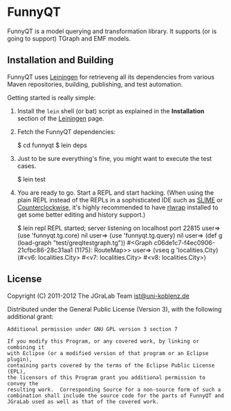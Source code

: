 # FunnyQT

FunnyQT is a model querying and transformation library.  It supports (or is
going to support) TGraph and EMF models.

## Installation and Building

FunnyQT uses [Leiningen](https://github.com/technomancy/leiningen) for
retrieveng all its dependencies from various Maven repositories, building,
publishing, and test automation.

Getting started is really simple:

1. Install the `lein` shell (or bat) script as explained in the
**Installation** section of the
[Leiningen](https://github.com/technomancy/leiningen) page.

2. Fetch the FunnyQT dependencies:

	$ cd funnyqt
	$ lein deps

3. Just to be sure everything's fine, you might want to execute the test cases.

	$ lein test

4. You are ready to go.  Start a REPL and start hacking.  (When using the plain
REPL instead of the REPLs in a sophisticated IDE such as
[SLIME](http://common-lisp.net/project/slime/) or
[Counterclockwise](http://code.google.com/p/counterclockwise/), it's highly
recommended to have [rlwrap](http://utopia.knoware.nl/~hlub/rlwrap/#rlwrap)
installed to get some better editing and history support.)

	$ lein repl
	REPL started; server listening on localhost port 22815
	user=> (use 'funnyqt.tg.core)
	nil
	user=> (use 'funnyqt.tg.query)
	nil
	user=> (def g (load-graph "test/greqltestgraph.tg"))
	#<Graph c06de1c7-f4ec0906-21cfbc86-28c31aa1 (1175): RouteMap>>
	user=> (vseq g 'localities.City)
	(#<v6: localities.City> #<v7: localities.City> #<v8: localities.City>)

## License

Copyright (C) 2011-2012 The JGraLab Team <ist@uni-koblenz.de>

Distributed under the General Public License (Version 3), with the following
additional grant:

	Additional permission under GNU GPL version 3 section 7

	If you modify this Program, or any covered work, by linking or combining it
	with Eclipse (or a modified version of that program or an Eclipse plugin),
	containing parts covered by the terms of the Eclipse Public License (EPL),
	the licensors of this Program grant you additional permission to convey the
	resulting work.  Corresponding Source for a non-source form of such a
	combination shall include the source code for the parts of FunnyQT and
	JGraLab used as well as that of the covered work.


<!-- Local Variables:        -->
<!-- mode: markdown          -->
<!-- indent-tabs-mode: nil   -->
<!-- End:                    -->

